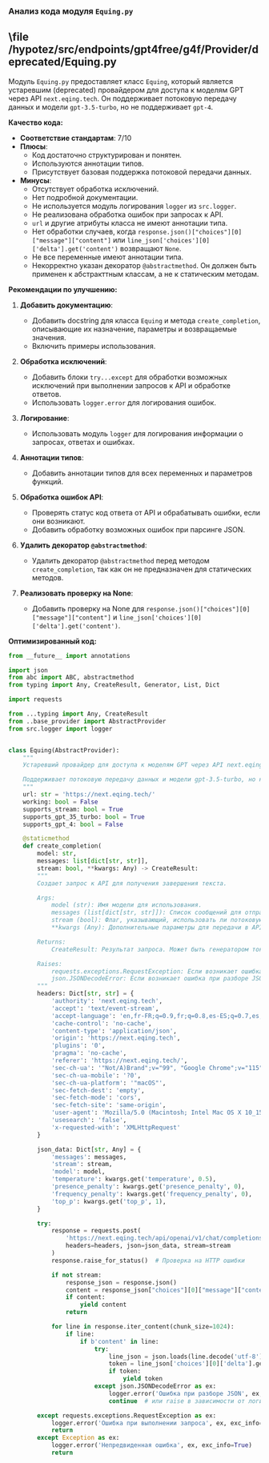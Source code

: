 ### **Анализ кода модуля `Equing.py`**

## \file /hypotez/src/endpoints/gpt4free/g4f/Provider/deprecated/Equing.py

Модуль `Equing.py` предоставляет класс `Equing`, который является устаревшим (deprecated) провайдером для доступа к моделям GPT через API `next.eqing.tech`. Он поддерживает потоковую передачу данных и модели `gpt-3.5-turbo`, но не поддерживает `gpt-4`.

**Качество кода:**
- **Соответствие стандартам**: 7/10
- **Плюсы**:
    - Код достаточно структурирован и понятен.
    - Используются аннотации типов.
    - Присутствует базовая поддержка потоковой передачи данных.
- **Минусы**:
    - Отсутствует обработка исключений.
    - Нет подробной документации.
    - Не используется модуль логирования `logger` из `src.logger`.
    - Не реализована обработка ошибок при запросах к API.
    - `url` и другие атрибуты класса не имеют аннотации типа.
    - Нет обработки случаев, когда `response.json()["choices"][0]["message"]["content"]` или `line_json['choices'][0]['delta'].get('content')` возвращают `None`.
    - Не все переменные имеют аннотации типа.
    - Некорректно указан декоратор `@abstractmethod`. Он должен быть применен к абстракттным классам, а не к статическим методам.

**Рекомендации по улучшению:**

1.  **Добавить документацию**:
    *   Добавить docstring для класса `Equing` и метода `create_completion`, описывающие их назначение, параметры и возвращаемые значения.
    *   Включить примеры использования.

2.  **Обработка исключений**:
    *   Добавить блоки `try...except` для обработки возможных исключений при выполнении запросов к API и обработке ответов.
    *   Использовать `logger.error` для логирования ошибок.

3.  **Логирование**:
    *   Использовать модуль `logger` для логирования информации о запросах, ответах и ошибках.

4.  **Аннотации типов**:
    *   Добавить аннотации типов для всех переменных и параметров функций.

5.  **Обработка ошибок API**:
    *   Проверять статус код ответа от API и обрабатывать ошибки, если они возникают.
    *   Добавить обработку возможных ошибок при парсинге JSON.

6. **Удалить декоратор `@abstractmethod`**:
    *  Удалить декоратор `@abstractmethod` перед методом `create_completion`, так как он не предназначен для статических методов.

7. **Реализовать проверку на None**:
    *   Добавить проверку на None для `response.json()["choices"][0]["message"]["content"]` и `line_json['choices'][0]['delta'].get('content')`.

**Оптимизированный код:**

```python
from __future__ import annotations

import json
from abc import ABC, abstractmethod
from typing import Any, CreateResult, Generator, List, Dict

import requests

from ...typing import Any, CreateResult
from ..base_provider import AbstractProvider
from src.logger import logger


class Equing(AbstractProvider):
    """
    Устаревший провайдер для доступа к моделям GPT через API next.eqing.tech.

    Поддерживает потоковую передачу данных и модели gpt-3.5-turbo, но не поддерживает gpt-4.
    """
    url: str = 'https://next.eqing.tech/'
    working: bool = False
    supports_stream: bool = True
    supports_gpt_35_turbo: bool = True
    supports_gpt_4: bool = False

    @staticmethod
    def create_completion(
        model: str,
        messages: list[dict[str, str]],
        stream: bool, **kwargs: Any) -> CreateResult:
        """
        Создает запрос к API для получения завершения текста.

        Args:
            model (str): Имя модели для использования.
            messages (list[dict[str, str]]): Список сообщений для отправки в API.
            stream (bool): Флаг, указывающий, использовать ли потоковую передачу данных.
            **kwargs (Any): Дополнительные параметры для передачи в API.

        Returns:
            CreateResult: Результат запроса. Может быть генератором токенов или строкой.

        Raises:
            requests.exceptions.RequestException: Если возникает ошибка при выполнении запроса к API.
            json.JSONDecodeError: Если возникает ошибка при разборе JSON ответа.
        """
        headers: Dict[str, str] = {
            'authority': 'next.eqing.tech',
            'accept': 'text/event-stream',
            'accept-language': 'en,fr-FR;q=0.9,fr;q=0.8,es-ES;q=0.7,es;q=0.6,en-US;q=0.5,am;q=0.4,de;q=0.3',
            'cache-control': 'no-cache',
            'content-type': 'application/json',
            'origin': 'https://next.eqing.tech',
            'plugins': '0',
            'pragma': 'no-cache',
            'referer': 'https://next.eqing.tech/',
            'sec-ch-ua': '"Not/A)Brand";v="99", "Google Chrome";v="115", "Chromium";v="115"',
            'sec-ch-ua-mobile': '?0',
            'sec-ch-ua-platform': '"macOS"',
            'sec-fetch-dest': 'empty',
            'sec-fetch-mode': 'cors',
            'sec-fetch-site': 'same-origin',
            'user-agent': 'Mozilla/5.0 (Macintosh; Intel Mac OS X 10_15_7) AppleWebKit/537.36 (KHTML, like Gecko) Chrome/115.0.0.0 Safari/537.36',
            'usesearch': 'false',
            'x-requested-with': 'XMLHttpRequest'
        }

        json_data: Dict[str, Any] = {
            'messages': messages,
            'stream': stream,
            'model': model,
            'temperature': kwargs.get('temperature', 0.5),
            'presence_penalty': kwargs.get('presence_penalty', 0),
            'frequency_penalty': kwargs.get('frequency_penalty', 0),
            'top_p': kwargs.get('top_p', 1),
        }

        try:
            response = requests.post(
                'https://next.eqing.tech/api/openai/v1/chat/completions',
                headers=headers, json=json_data, stream=stream
            )
            response.raise_for_status()  # Проверка на HTTP ошибки

            if not stream:
                response_json = response.json()
                content = response_json["choices"][0]["message"]["content"]
                if content:
                    yield content
                return

            for line in response.iter_content(chunk_size=1024):
                if line:
                    if b'content' in line:
                        try:
                            line_json = json.loads(line.decode('utf-8').split('data: ')[1])
                            token = line_json['choices'][0]['delta'].get('content')
                            if token:
                                yield token
                        except json.JSONDecodeError as ex:
                            logger.error('Ошибка при разборе JSON', ex, exc_info=True)
                            continue  # или raise в зависимости от логики

        except requests.exceptions.RequestException as ex:
            logger.error('Ошибка при выполнении запроса', ex, exc_info=True)
            return
        except Exception as ex:
            logger.error('Непредвиденная ошибка', ex, exc_info=True)
            return